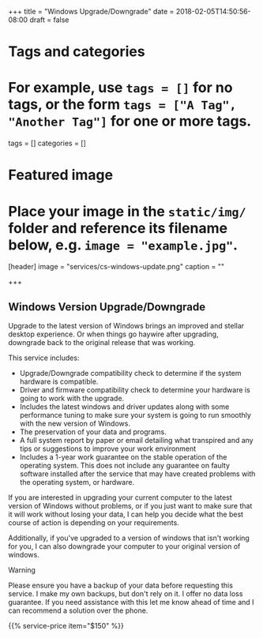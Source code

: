 +++
title = "Windows Upgrade/Downgrade"
date = 2018-02-05T14:50:56-08:00
draft = false

# Tags and categories
# For example, use `tags = []` for no tags, or the form `tags = ["A Tag", "Another Tag"]` for one or more tags.
tags = []
categories = []

# Featured image
# Place your image in the `static/img/` folder and reference its filename below, e.g. `image = "example.jpg"`.
[header]
image = "services/cs-windows-update.png"
caption = ""

+++
## Windows Version Upgrade/Downgrade
<p>Upgrade to the latest version of Windows brings an improved and stellar desktop experience. Or when things go haywire after upgrading, downgrade back to the original release that was working.</p>
<p>This service includes:</p>
<ul>
<li>Upgrade/Downgrade compatibility check to determine if the system hardware is compatible.</li>
<li>Driver and firmware compatibility check to determine your hardware is going to work with the upgrade.</li>
<li style="box-sizing: border-box;">Includes the latest windows and driver updates along with some performance tuning to make sure your system is going to run smoothly with the new version of Windows.</li>
<li>The preservation of your data and programs.</li>
<li>A full system report by paper or email detailing what transpired and any tips or suggestions to improve your work environment</li>
<li>Includes a 1-year work guarantee on the stable operation of the operating system. This does not include any guarantee on faulty software installed after the service that may have created problems with the operating system, or hardware.</li>
</ul>
<div class="notice-covers-border">
  <p>If you are interested in upgrading your current computer to the latest version of Windows without problems, or if you just want to make sure that it will work without losing your data, I can help you decide what the best course of action is depending on your requirements.</p>
</div>
<div class="notice-addition-border">
  <p>Additionally, if you've upgraded to a version of windows that isn't working for you, I can also downgrade your computer to your original version of windows.</p>
</div>
<div class="notice-warning-border">
  <p class="warning-header">Warning</p>
  <p>Please ensure you have a backup of your data before requesting this service. I make my own backups, but don't rely on it. I offer no data loss guarantee. If you need assistance with this let me know ahead of time and I can recommend a solution over the phone.</p>
</div>



{{% service-price item="$150" %}}
